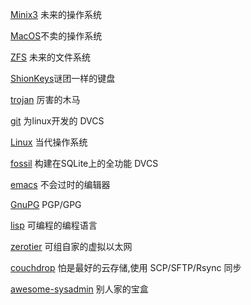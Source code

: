 [Minix3](http://www.minix3.org/) 未来的操作系统

[MacOS](https://en.wikipedia.org/wiki/MacOS)不卖的操作系统

[ZFS](https://open-zfs.org/) 未来的文件系统

[ShionKeys](https://ipfs.infura.io/ipfs/QmZm1zqUz44xF8fJAJJjUwmsuTbWQCJLQLscpGivviqgHX/)谜团一样的键盘

[trojan](https://github.com/trojan-gfw/trojan) 厉害的木马

[git](https://git-scm.com) 为linux开发的 DVCS

[Linux](https://en.wikipedia.org/wiki/Linux) 当代操作系统

[fossil](https://www.fossil-scm.org/index.html/doc/trunk/www/index.wiki) 构建在SQLite上的全功能 DVCS

[emacs](https://www.gnu.org/software/emacs/) 不会过时的编辑器

[GnuPG](https://gnupg.org/) PGP/GPG

[lisp](https://en.wikipedia.org/wiki/Lisp) 可编程的编程语言

[zerotier](https://www.zerotier.com/) 可组自家的虚拟以太网

[couchdrop](https://couchdrop.io/) 怕是最好的云存储,使用 SCP/SFTP/Rsync 同步

[awesome-sysadmin](https://github.com/n1trux/awesome-sysadmin) 别人家的宝盒
